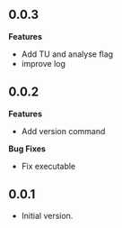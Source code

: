 ## 0.0.3

**Features**

- Add TU and analyse flag
- improve log

## 0.0.2

**Features**

- Add version command

**Bug Fixes**

- Fix executable

## 0.0.1

- Initial version.